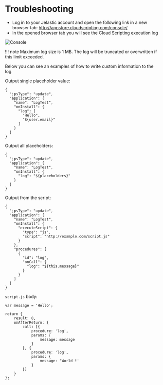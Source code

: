 # Troubleshooting

- Log in to your Jelastic account and open the following link in a new browser tab: <http://appstore.cloudscripting.com/console/>  
- In the opened browser tab you will see the Cloud Scripting execution log

![Console](http://77047754c838ee6badea32b5afab1882.app.cart.jelastic.com/xssu/cross/download/RDYYHFRvUwRZAQ8fYlJqFBNHARcBTURBChNqHyt5clNCF0RRDwYAQmNTTEBI)

!!! note
    Maximum log size is 1 MB. The log will be truncated or overwritten if this limit exceeded.

Below you can see an examples of how to write custom information to the log.

Output single placeholder value:
```
{
  "jpsType": "update",
  "application": {
    "name": "LogTest",                                      
    "onInstall": {
      "log": [
        "Hello", 
        "${user.email}"
      ]
    }
  }
}
```

Output all placeholders:
```
{
  "jpsType": "update",
  "application": {
    "name": "LogTest",
    "onInstall": {
      "log": "${placeholders}"
    }
  }
}
```                                                                                      

Output from the script:
```
{
  "jpsType": "update",
  "application": {
    "name": "LogTest",
    "onInstall": {
      "executeScript": {
        "type": "js",
        "script": "http://example.com/script.js"
      }
    },
    "procedures": [
      {
        "id": "log",
        "onCall": {
          "log": "${this.message}"
        }
      }
    ]
  }
}
```

`script.js` body:

```                                                
var message = 'Hello';

return { 
    result: 0, 
    onAfterReturn: {
        call: [{
            procedure: 'log', 
            params: {
                message: message
            } 
        }, {
            procedure: 'log',
            params: {
                message: 'World !'
            }
        }] 
    } 
};
```
<!--## Logging-->
<!--Work in progress...-->
<!--
add example 
2 procedures:
- log - public_html/cs.txt (do not forget to limit log) 
- getLogLink 
-->


<!--## Checking event subscribers list-->
<!--Work in progress...-->
<!-- think how to do that -->